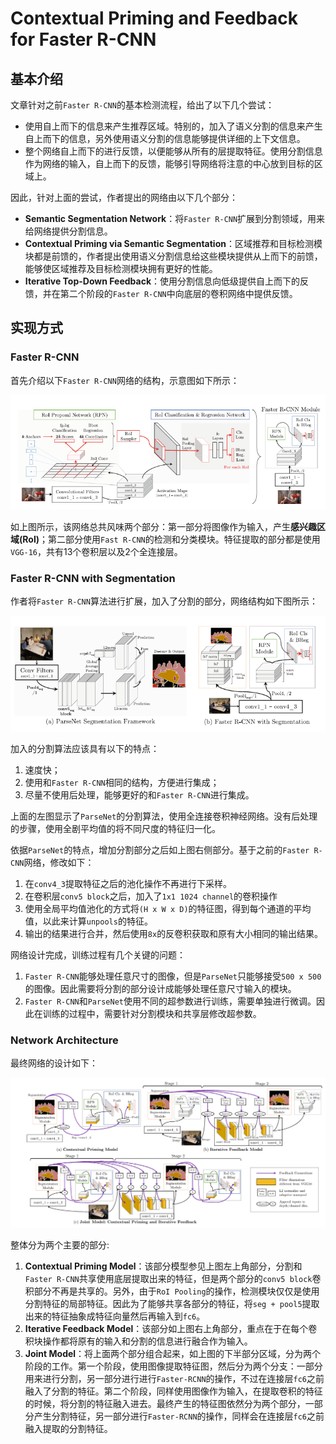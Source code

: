 Contextual Priming and Feedback for Faster R-CNN
===

基本介绍
---

文章针对之前`Faster R-CNN`的基本检测流程，给出了以下几个尝试：

- 使用自上而下的信息来产生推荐区域。特别的，加入了语义分割的信息来产生自上而下的信息，另外使用语义分割的信息能够提供详细的上下文信息。
- 整个网络自上而下的进行反馈，以便能够从所有的层提取特征。使用分割信息作为网络的输入，自上而下的反馈，能够引导网络将注意的中心放到目标的区域上。

因此，针对上面的尝试，作者提出的网络由以下几个部分：

- **Semantic Segmentation Network**：将`Faster R-CNN`扩展到分割领域，用来给网络提供分割信息。
- **Contextual Priming via Semantic Segmentation**：区域推荐和目标检测模块都是前馈的，作者提出使用语义分割信息给这些模块提供从上而下的前馈，能够使区域推荐及目标检测模块拥有更好的性能。
- **Iterative Top-Down Feedback**：使用分割信息向低级提供自上而下的反馈，并在第二个阶段的`Faster R-CNN`中向底层的卷积网络中提供反馈。

实现方式
---

### Faster R-CNN

首先介绍以下`Faster R-CNN`网络的结构，示意图如下所示：

![Faster R-CNN](../../dist/faster_rcnn_framework.png)

如上图所示，该网络总共风味两个部分：第一部分将图像作为输入，产生**感兴趣区域(RoI)**；第二部分使用`Fast R-CNN`的检测和分类模块。特征提取的部分都是使用`VGG-16`，共有13个卷积层以及2个全连接层。

### Faster R-CNN with Segmentation

作者将`Faster R-CNN`算法进行扩展，加入了分割的部分，网络结构如下图所示：

![Faster R-CNN with Segmentation](../../dist/cpf_frcnn_seg.png)

加入的分割算法应该具有以下的特点：

1. 速度快；
1. 使用和`Faster R-CNN`相同的结构，方便进行集成；
1. 尽量不使用后处理，能够更好的和`Faster R-CNN`进行集成。

上面的左图显示了`ParseNet`的分割算法，使用全连接卷积神经网络。没有后处理的步骤，使用全剧平均值的将不同尺度的特征归一化。

依据`ParseNet`的特点，增加分割部分之后如上图右侧部分。基于之前的`Faster R-CNN`网络，修改如下：

1. 在`conv4_3`提取特征之后的池化操作不再进行下采样。
1. 在卷积层`conv5 block`之后，加入了`1x1 1024 channel`的卷积操作
1. 使用全局平均值池化的方式将`(H x W x D)`的特征图，得到每个通道的平均值，以此来计算`unpools`的特征。
1. 输出的结果进行合并，然后使用`8x`的反卷积获取和原有大小相同的输出结果。

网络设计完成，训练过程有几个关键的问题：

1. `Faster R-CNN`能够处理任意尺寸的图像，但是`ParseNet`只能够接受`500 x 500`的图像。因此需要将分割的部分设计成能够处理任意尺寸输入的模块。
1. `Faster R-CNN`和`ParseNet`使用不同的超参数进行训练，需要单独进行微调。因此在训练的过程中，需要针对分割模块和共享层修改超参数。

### Network Architecture

最终网络的设计如下：

![Network Architecture](../../dist/cpf_network.png)

整体分为两个主要的部分:

1. **Contextual Priming Model**：该部分模型参见上图左上角部分，分割和`Faster R-CNN`共享使用底层提取出来的特征，但是两个部分的`conv5 block`卷积部分不再是共享的。另外，由于`RoI Pooling`的操作，检测模块仅仅是使用分割特征的局部特征。因此为了能够共享各部分的特征，将`seg + pool5`提取出来的特征抽象成特征向量然后再输入到`fc6`。
1. **Iterative Feedback Model**：该部分如上图右上角部分，重点在于在每个卷积块操作都将原有的输入和分割的信息进行融合作为输入。
1. **Joint Model**：将上面两个部分组合起来，如上图的下半部分区域，分为两个阶段的工作。第一个阶段，使用图像提取特征图，然后分为两个分支：一部分用来进行分割，另一部分进行进行`Faster-RCNN`的操作，不过在连接层`fc6`之前融入了分割的特征。第二个阶段，同样使用图像作为输入，在提取卷积的特征的时候，将分割的特征融入进去。最终产生的特征图依然分为两个部分，一部分产生分割特征，另一部分进行`Faster-RCNN`的操作，同样会在连接层`fc6`之前融入提取的分割特征。
